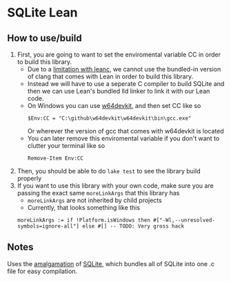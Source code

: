 # SQLite Lean

## How to use/build
1. First, you are going to want to set the enviromental variable CC in order to build this library.
    - Due to a [limitation with leanc](https://github.com/leanprover/lean4/issues/10831), we cannot use the bundled-in version of clang that comes with Lean in order to build this library.
    - Instead we will have to use a seperate C compiler to build SQLite and then we can use Lean's bundled lld linker to link it with our Lean code.
    - On Windows you can use [w64devkit](https://github.com/skeeto/w64devkit), and then set CC like so
        ```
        $Env:CC = "C:\github\w64devkit\w64devkit\bin\gcc.exe"
        ```
        Or wherever the version of gcc that comes with w64devkit is located
    - You can later remove this enviromental variable if you don't want to clutter your terminal like so
        ```
        Remove-Item Env:CC
        ```
2. Then, you should be able to do ``lake test`` to see the library build properly
3. If you want to use this library with your own code, make sure you are passing the exact same ``moreLinkArgs`` that this library has
    - ``moreLinkArgs`` are not inherited by child projects
    - Currently, that looks something like this 
    ```lean
    moreLinkArgs := if !Platform.isWindows then #["-Wl,--unresolved-symbols=ignore-all"] else #[] -- TODO: Very gross hack 
    ```

## Notes

Uses the [amalgamation](https://sqlite.org/amalgamation.html) of [SQLite](https://sqlite.org/), which bundles all of SQLite into one .c file for easy compilation.
